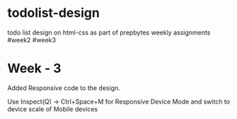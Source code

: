 # todolist-design
todo list design on html-css as part of prepbytes weekly assignments #week2 #week3

# Week - 3
Added Responsive code to the design.

Use Inspect(Q) -> Ctrl+Space+M for Responsive Device Mode and switch to device scale of Mobile devices 
